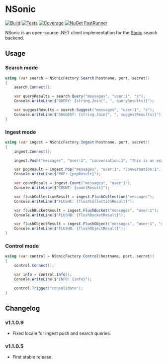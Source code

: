 # NSonic

[![Build](https://img.shields.io/azure-devops/build/cyaspik/DotNet/5.svg)](https://dev.azure.com/cyaspik/DotNet/_build/latest?definitionId=5)
[![Tests](https://img.shields.io/azure-devops/tests/cyaspik/DotNet/5.svg)](https://dev.azure.com/cyaspik/DotNet/_build/latest?definitionId=5)
[![Coverage](https://img.shields.io/azure-devops/coverage/cyaspik/DotNet/5.svg)](https://dev.azure.com/cyaspik/DotNet/_build/latest?definitionId=5)
[![NuGet FastRunner](https://img.shields.io/nuget/v/NSonic.svg)](https://www.nuget.org/packages/NSonic/)

NSonic is an open-source .NET client implementation for the [Sonic](https://github.com/valeriansaliou/sonic) search backend.

## Usage

### Search mode

```C#
using (var search = NSonicFactory.Search(hostname, port, secret))
{
	search.Connect();

	var queryResults = search.Query("messages", "user:1", "s");
	Console.WriteLine($"QUERY: {string.Join(", ", queryResults)}");

	var suggestResults = search.Suggest("messages", "user:1", "s");
	Console.WriteLine($"SUGGEST: {string.Join(", ", suggestResults)}");
}
```

### Ingest mode

```C#
using (var ingest = NSonicFactory.Ingest(hostname, port, secret))
{
	ingest.Connect();

	ingest.Push("messages", "user:1", "conversation:1", "This is an example push.", locale: null);

	var popResult = ingest.Pop("messages", "user:1", "conversation:1", "This is an example push.");
	Console.WriteLine($"POP: {popResult}");

	var countResult = ingest.Count("messages", "user:1");
	Console.WriteLine($"COUNT: {countResult}");

	var flushCollectionResult = ingest.FlushCollection("messages");
	Console.WriteLine($"FLUSHC: {flushCollectionResult}");

	var flushBucketResult = ingest.FlushBucket("messages", "user:1");
	Console.WriteLine($"FLUSHB: {flushBucketResult}");

	var flushObjectResult = ingest.FlushObject("messages", "user:1", "conversation:1");
	Console.WriteLine($"FLUSHO: {flushObjectResult}");
}
```

### Control mode

```C#
using (var control = NSonicFactory.Control(hostname, port, secret))
{
	control.Connect();

	var info = control.Info();
	Console.WriteLine($"INFO: {info}");

	control.Trigger("consolidate");
}
```

## Changelog

### v1.1.0.9

* Fixed locale for ingest push and search queries.

### v1.1.0.5

* First stable release.

